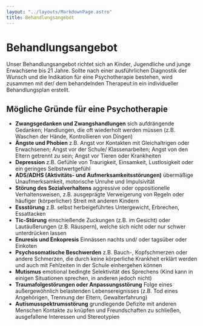 ```yaml
---
layout: "../layouts/MarkdownPage.astro"
title: Behandlungsangebot
---
```


# Behandlungsangebot

Unser Behandlungsangebot richtet sich an Kinder, Jugendliche und junge Erwachsene bis 21 Jahre. Sollte nach einer ausführlichen Diagnostik der Wunsch und die Indikation für eine Psychotherapie bestehen, wird zusammen mit der/ dem behandelnden Therapeut:in ein individueller Behandlungsplan erstellt.

## Mögliche Gründe für eine Psychotherapie

- **Zwangsgedanken und Zwangshandlungen** sich aufdrängende Gedanken; Handlungen, die oft wiederholt werden müssen (z.B. Waschen der Hände, Kontrollieren von Dingen)
- **Ängste und Phobien** z.B. Angst vor Kontakten mit Gleichaltrigen oder Erwachsenen; Angst vor der Schule/ Klassenarbeiten; Angst von den Eltern getrennt zu sein; Angst vor Tieren oder Krankheiten
- **Depression** z.B. Gefühle von Traurigkeit, Einsamkeit, Lustlosigkeit oder ein geringes Selbstwertgefühl
- **ADS/ADHS (Aktivitäts- und Aufmerksamkeitsstörungen)** übermäßige Unaufmerksamkeit, motorische Unruhe und Impulsivität
- **Störung des Sozialverhaltens** aggressive oder oppositionelle Verhaltensweisen, z.B. ausgeprägte Verweigerung von Regeln oder häufiger (körperlicher) Streit mit anderen Kindern
- **Essstörung** z.B. selbst herbeigeführtes Untergewicht, Erbrechen, Essattacken
- **Tic-Störung** einschießende Zuckungen (z.B. im Gesicht) oder Lautäußerungen (z.B. Räuspern), welche sich nicht oder nur schwer unterdrücken lassen
- **Enuresis und Enkopresis** Einnässen nachts und/ oder tagsüber oder Einkoten
- **Psychosomatische Beschwerden** z.B. Bauch-, Kopfschmerzen oder andere Schmerzen, die durch keine körperliche Krankheit erklärt werden und auch mit Fehlzeiten in der Schule einhergehen können
- **Mutismus** emotional bedingte Selektivität des Sprechens (Kind kann in einigen Situationen sprechen, in anderen jedoch nicht)
- **Traumafolgestörungen oder Anpassungsstörung** Folge eines außergewöhnlich belastenden Lebensereignisses (z.B. Tod eines Angehörigen, Trennung der Eltern, Gewalterfahrung)
- **Autismusspektrumsstörung** grundlegende Defizite mit anderen Menschen Kontakte zu knüpfen und Freundschaften zu schließen, ausgefallene Interessen und Stereotypien
